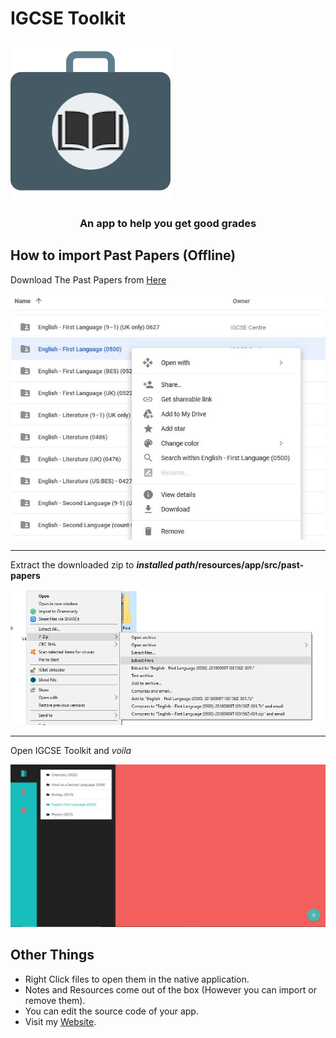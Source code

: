 # IGCSE Toolkit



![Logo](readme/logo.png)



### <div style="text-align:center">An app to help you get good  grades</div>






## How to import Past Papers (Offline)

Download The Past Papers from [Here](https://drive.google.com/drive/folders/0BzumkDfi9230dlpvM0hzUWJKbnc)

![IGCSE Center Website](./readme/download.JPG)

---------------------------



Extract the downloaded zip to __*installed path*/resources/app/src/past-papers__

![Extract](readme/extract.JPG)

-------------------------------------



Open IGCSE Toolkit and *voila*

![Final](readme/final.JPG)



## Other Things

- Right Click files to open them in the native application.
- Notes and Resources come out of the box (However you can import or remove them).
- You can edit the source code of your app.
- Visit my [Website](https://thecomputerm.github.io/).











